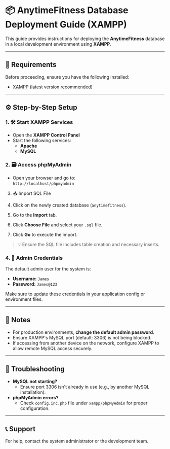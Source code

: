 # 📦 AnytimeFitness Database Deployment Guide (XAMPP)

This guide provides instructions for deploying the **AnytimeFitness** database in a local development environment using **XAMPP**.

---

## 📁 Requirements

Before proceeding, ensure you have the following installed:

- [XAMPP](https://www.apachefriends.org/index.html) (latest version recommended)

---

## ⚙️ Step-by-Step Setup

### 1. 🛠 Start XAMPP Services

- Open the **XAMPP Control Panel**
- Start the following services:
  - **Apache**
  - **MySQL**

### 2. 🗃 Access phpMyAdmin

- Open your browser and go to:  
  `http://localhost/phpmyadmin`



3. 📥 Import SQL File 



1. Click on the newly created database (`anytimefitness`).
2. Go to the **Import** tab.
3. Click **Choose File** and select your `.sql` file.
4. Click **Go** to execute the import.

> 💡 Ensure the SQL file includes table creation and necessary inserts.

### 4. 👤 Admin Credentials

The default admin user for the system is:

- **Username:** `James`  
- **Password:** `James@123`

Make sure to update these credentials in your application config or environment files.

---

## 📌 Notes

- For production environments, **change the default admin password**.
- Ensure XAMPP's MySQL port (default: 3306) is not being blocked.
- If accessing from another device on the network, configure XAMPP to allow remote MySQL access securely.

---

## 🧰 Troubleshooting

- **MySQL not starting?**
  - Ensure port 3306 isn't already in use (e.g., by another MySQL installation).
- **phpMyAdmin errors?**
  - Check `config.inc.php` file under `xampp/phpMyAdmin` for proper configuration.

---

## 📞 Support

For help, contact the system administrator or the development team.

